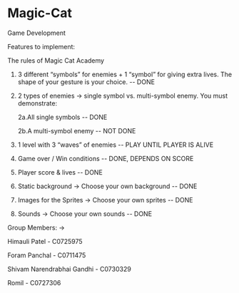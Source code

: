 # Magic-Cat

Game Development

Features to implement:

The rules of Magic Cat Academy

1. 3 different “symbols” for enemies + 1 “symbol” for giving extra lives.  The shape of your gesture is your choice. -- DONE

2. 2 types of enemies → single symbol vs. multi-symbol enemy. You must demonstrate:

    2a.All single symbols -- DONE
    
    2b.A multi-symbol enemy -- NOT DONE
    
3. 1 level with 3 “waves” of enemies -- PLAY UNTIL PLAYER IS ALIVE

4. Game over / Win conditions -- DONE, DEPENDS ON SCORE

5. Player score & lives -- DONE

6. Static background  → Choose your own background -- DONE

7. Images for the Sprites  → Choose your own sprites -- DONE

8. Sounds → Choose your own sounds -- DONE

Group Members: -> 

Himauli Patel - C0725975

Foram Panchal - C0711475

Shivam Narendrabhai Gandhi - C0730329

Romil - C0727306
